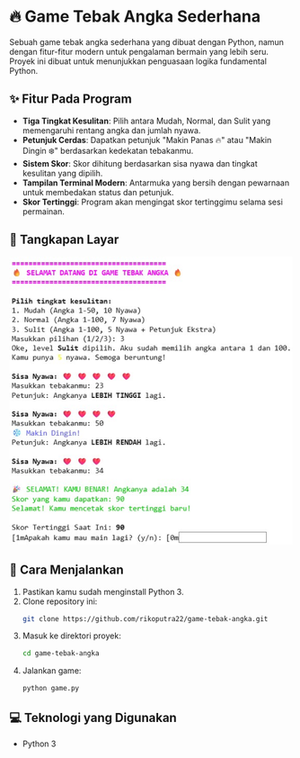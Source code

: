 # 🔥 Game Tebak Angka Sederhana

Sebuah game tebak angka sederhana yang dibuat dengan Python, namun dengan fitur-fitur modern untuk pengalaman bermain yang lebih seru. Proyek ini dibuat untuk menunjukkan penguasaan logika fundamental Python.

## ✨ Fitur Pada Program

- **Tiga Tingkat Kesulitan**: Pilih antara Mudah, Normal, dan Sulit yang memengaruhi rentang angka dan jumlah nyawa.
- **Petunjuk Cerdas**: Dapatkan petunjuk "Makin Panas 🔥" atau "Makin Dingin ❄️" berdasarkan kedekatan tebakanmu.
- **Sistem Skor**: Skor dihitung berdasarkan sisa nyawa dan tingkat kesulitan yang dipilih.
- **Tampilan Terminal Modern**: Antarmuka yang bersih dengan pewarnaan untuk membedakan status dan petunjuk.
- **Skor Tertinggi**: Program akan mengingat skor tertinggimu selama sesi permainan.

## 📸 Tangkapan Layar

![Tampilan Game](assets/ss_program.jpg)

## 🚀 Cara Menjalankan

1. Pastikan kamu sudah menginstall Python 3.
2. Clone repository ini:
   ```bash
   git clone https://github.com/rikoputra22/game-tebak-angka.git
   ```
3. Masuk ke direktori proyek:
   ```bash
   cd game-tebak-angka
   ```
4. Jalankan game:
   ```bash
   python game.py
   ```

## 💻 Teknologi yang Digunakan
- Python 3

